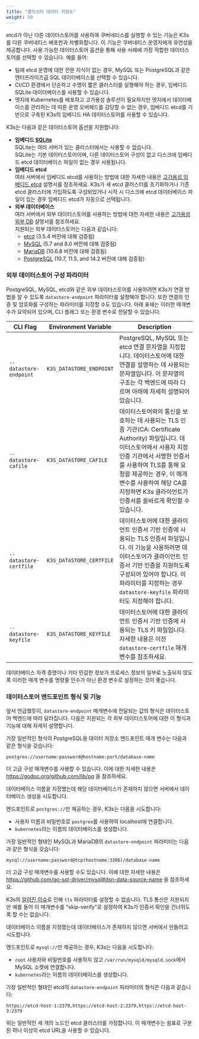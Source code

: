 ```yaml
---
title: "클러스터 데이터 저장소"
weight: 50
---
```



etcd가 아닌 다른 데이터스토어를 사용하여 쿠버네티스를 실행할 수 있는 기능은 K3s를 다른 쿠버네티스 배포판과 차별화합니다. 이 기능은 쿠버네티스 운영자에게 유연성을 제공합니다. 사용 가능한 데이터스토어 옵션을 통해 사용 사례에 가장 적합한 데이터스토어를 선택할 수 있습니다. 예를 들어:

- 팀에 etcd 운영에 대한 전문 지식이 없는 경우, MySQL 또는 PostgreSQL과 같은 엔터프라이즈급 SQL 데이터베이스를 선택할 수 있습니다.
- CI/CD 환경에서 단순하고 수명이 짧은 클러스터를 실행해야 하는 경우, 임베디드 SQLite 데이터베이스를 사용할 수 있습니다.
- 엣지에 Kubernetes를 배포하고 고가용성 솔루션이 필요하지만 엣지에서 데이터베이스를 관리하는 데 따른 운영 오버헤드를 감당할 수 없는 경우, 임베디드 etcd를 기반으로 구축된 K3s의 임베디드 HA 데이터스토어를 사용할 수 있습니다.

K3s는 다음과 같은 데이터스토어 옵션을 지원합니다:

- **임베디드 [SQLite](https://www.sqlite.org/index.html)**  
  SQLite는 여러 서버가 있는 클러스터에서는 사용할 수 없습니다.  
  SQLite는 기본 데이터스토어이며, 다른 데이터스토어 구성이 없고 디스크에 임베디드 etcd 데이터베이스 파일이 없는 경우 사용됩니다.
- **임베디드 etcd**  
  여러 서버에서 임베디드 etcd를 사용하는 방법에 대한 자세한 내용은 [고가용성 임베디드 etcd](ha-embedded.md) 설명서를 참조하세요.
  K3s가 새 etcd 클러스터를 초기화하거나 기존 etcd 클러스터에 가입하도록 구성되었거나 시작 시 디스크에 etcd 데이터베이스 파일이 있는 경우 임베디드 etcd가 자동으로 선택됩니다.
- **외부 데이터베이스**  
  여러 서버에서 외부 데이터스토어를 사용하는 방법에 대한 자세한 내용은 [고가용성 외부 DB](ha.md) 설명서를 참조하세요.  
  지원되는 외부 데이터스토어는 다음과 같습니다:
  - [etcd](https://etcd.io/) (3.5.4 버전에 대해 검증됨)
  - [MySQL](https://www.mysql.com/) (5.7 and 8.0 버전에 대해 검증됨)
  - [MariaDB](https://mariadb.org/) (10.6.8 버전에 대해 검증됨)
  - [PostgreSQL](https://www.postgresql.org/) (10.7, 11.5, and 14.2 버전에 대해 검증됨)

### 외부 데이터스토어 구성 파라미터

PostgreSQL, MySQL, etcd와 같은 외부 데이터스토어를 사용하려면 K3s가 연결 방법을 알 수 있도록 `datastore-endpoint` 파라미터를 설정해야 합니다. 또한 연결의 인증 및 암호화를 구성하는 파라미터를 지정할 수도 있습니다. 아래 표에는 이러한 매개변수가 요약되어 있으며, CLI 플래그 또는 환경 변수로 전달할 수 있습니다.

| CLI Flag               | Environment Variable     | Description                                                                                                                                                                                                                                                                                             |
| ---------------------- | ------------------------ | ------------------------------------------------------------------------------------------------------------------------------------------------------------------------------------------------------------------------------------------------------------------------------------------------------- |
| `--datastore-endpoint` | `K3S_DATASTORE_ENDPOINT` | PostgreSQL, MySQL 또는 etcd 연결 문자열을 지정합니다. 데이터스토어에 대한 연결을 설명하는 데 사용되는 문자열입니다. 이 문자열의 구조는 각 백엔드에 따라 다르며 아래에 자세히 설명되어 있습니다.                                                                                                         |
| `--datastore-cafile`   | `K3S_DATASTORE_CAFILE`   | 데이터스토어와의 통신을 보호하는 데 사용되는 TLS 인증 기관(CA: Certificate Authority) 파일입니다. 데이터스토어에서 사용자 지정 인증 기관에서 서명한 인증서를 사용하여 TLS를 통해 요청을 제공하는 경우, 이 매개변수를 사용하여 해당 CA를 지정하면 K3s 클라이언트가 인증서를 올바르게 확인할 수 있습니다. |
| `--datastore-certfile` | `K3S_DATASTORE_CERTFILE` | 데이터스토어에 대한 클라이언트 인증서 기반 인증에 사용되는 TLS 인증서 파일입니다. 이 기능을 사용하려면 데이터스토어가 클라이언트 인증서 기반 인증을 지원하도록 구성되어 있어야 합니다. 이 파라미터를 지정하는 경우 `datastore-keyfile` 파라미터도 지정해야 합니다.                                      |
| `--datastore-keyfile`  | `K3S_DATASTORE_KEYFILE`  | 데이터스토어에 대한 클라이언트 인증서 기반 인증에 사용되는 TLS 키 파일입니다. 자세한 내용은 이전 `datastore-certfile` 매개변수를 참조하세요.                                                                                                                                                            |

데이터베이스 자격 증명이나 기타 민감한 정보가 프로세스 정보의 일부로 노출되지 않도록 이러한 매개 변수를 명령줄 인수가 아닌 환경 변수로 설정하는 것이 좋습니다.

### 데이터스토어 엔드포인트 형식 및 기능

앞서 언급했듯이, `datastore-endpoint` 매개변수에 전달되는 값의 형식은 데이터스토어 백엔드에 따라 달라집니다. 다음은 지원되는 각 외부 데이터스토어에 대한 이 형식과 기능에 대해 자세히 설명합니다.

<Tabs>
<TabItem value="PostgreSQL">

가장 일반적인 형식의 PostgreSQL용 데이터 저장소 엔드포인트 매개 변수는 다음과 같은 형식을 갖습니다:

`postgres://username:password@hostname:port/database-name`

더 고급 구성 매개변수를 사용할 수 있습니다. 이에 대한 자세한 내용은 https://godoc.org/github.com/lib/pq 을 참조하세요.

데이터베이스 이름을 지정했는데 해당 데이터베이스가 존재하지 않으면 서버에서 데이터베이스 생성을 시도합니다.

엔드포인트로 `postgres://`만 제공하는 경우, K3s는 다음을 시도합니다:

- 사용자 이름과 비밀번호로 `postgres`를 사용하여 localhost에 연결합니다.
- `kubernetes`라는 이름의 데이터베이스를 생성합니다.

</TabItem>
<TabItem value="MySQL / MariaDB">

가장 일반적인 형태인 MySQL과 MariaDB의 `datastore-endpoint` 파라미터는 다음과 같은 형식을 갖습니다:

`mysql://username:password@tcp(hostname:3306)/database-name`

더 고급 구성 매개변수를 사용할 수도 있습니다. 이에 대한 자세한 내용은 https://github.com/go-sql-driver/mysql#dsn-data-source-name 을 참조하세요.

K3s의 [알려진 이슈](https://github.com/k3s-io/k3s/issues/1093)로 인해 `tls` 파라미터를 설정할 수 없습니다. TLS 통신은 지원되지만 예를 들어 이 매개변수를 "skip-verify"로 설정하여 K3s가 인증서 확인을 건너뛰도록 할 수는 없습니다.

데이터베이스 이름을 지정했는데 데이터베이스가 존재하지 않으면 서버에서 만들려고 시도합니다.

엔드포인트로 `mysql://`만 제공하는 경우, K3s는 다음을 시도합니다:

- `root` 사용자와 비밀번호를 사용하지 않고 `/var/run/mysqld/mysqld.sock`에서 MySQL 소켓에 연결합니다.
- `kubernetes`라는 이름의 데이터베이스를 생성합니다.

</TabItem>

<TabItem value="etcd">

가장 일반적인 형태인 etcd의 `datastore-endpoint` 파라미터의 형식은 다음과 같습니다:

`https://etcd-host-1:2379,https://etcd-host-2:2379,https://etcd-host-3:2379`

위는 일반적인 세 개의 노드인 etcd 클러스터를 가정합니다. 이 매개변수는 쉼표로 구분된 하나 이상의 etcd URL을 사용할 수 있습니다.

</TabItem>
</Tabs>
